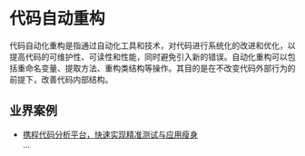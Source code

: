 # 代码自动重构
代码自动化重构是指通过自动化工具和技术，对代码进行系统化的改进和优化，以提高代码的可维护性、可读性和性能，同时避免引入新的错误。自动化重构可以包括重命名变量、提取方法、重构类结构等操作。其目的是在不改变代码外部行为的前提下，改善代码内部结构。


## 业界案例
- [携程代码分析平台，快速实现精准测试与应用瘦身](https://mp.weixin.qq.com/s/p9BcfNqLk2ZDUNcXukqXpg)    
...